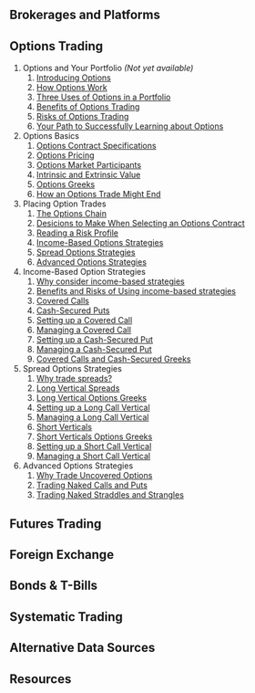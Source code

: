 

## Brokerages and Platforms

## Options Trading

1. Options and Your Portfolio *(Not yet available)*
    1. [Introducing Options](options/md/1.1-introducingoptions.md)
    2. [How Options Work](options/md/1.2-howoptionswork.md)
    3. [Three Uses of Options in a Portfolio](options/md/1.3-threeusesofoptions.md)
    4. [Benefits of Options Trading](options/md/1.4-benefitsofoptionstrading.md)
    5. [Risks of Options Trading](options/md/1.5-riskofoptionstrading.md)
    6. [Your Path to Successfully Learning about Options](options/md/)
2. Options Basics
    1. [Options Contract Specifications](options/md/2.1-optionscontractspecifications.md)
    2. [Options Pricing](options/md/2.2-optionspricing.md)
    3. [Options Market Participants](options/md/2.3-optionsmarketparticipants.md)
    4. [Intrinsic and Extrinsic Value](options/md/2.4-intrinsicandextrinsicvalue.md)
    5. [Options Greeks](options/md/2.5-optionsgreeks.md)
    6. [How an Options Trade Might End](options/md/2.6-optionstradeending.md)
3. Placing Option Trades
    1. [The Options Chain](options/md/3.1-optionschain.md)
    2. [Desicions to Make When Selecting an Options Contract](options/md/3.2-decisionswhenselecting.md)
    3. [Reading a Risk Profile](options/md/3.3-readingriskprofiles.md)
    4. [Income-Based Options Strategies](options/md/3.4-incomebasedstrategies.md)
    5. [Spread Options Strategies](options/md/3.5-spreadoptionstrategies.md)
    6. [Advanced Options Strategies](options/md/3.6-advancedstrategies.md)
4. Income-Based Option Strategies
    1. [Why consider income-based strategies](options/md/4.1-incomebasedoverview.md)
    2. [Benefits and Risks of Using income-based strategies](options/md/4.2-incomebasedrisks.md)
    3. [Covered Calls](options/md/4.3-coveredcalls.md)
    4. [Cash-Secured Puts](options/md/4.4-cachsecuredputs.md)
    5. [Setting up a Covered Call](options/md/4.5-settingacoveredcall.md)
    6. [Managing a Covered Call](options/md/4.6-managingcoveredcall.md)
    7. [Setting up a Cash-Secured Put](options/md/4.7-settingacashsecuredput.md)
    8. [Managing a Cash-Secured Put](options/md/4.8-managingcashsecuredput.md)
    9. [Covered Calls and Cash-Secured Greeks](options/md/4.9-coveredcallsoptiongreeks.md)
5. Spread Options Strategies
    1. [Why trade spreads?](options/md/5.1-tradespreads.md)
    2. [Long Vertical Spreads](options/md/5.2-longverticalspreads.md)
    3. [Long Vertical Options Greeks](options/md/5.3-longverticalsgreeks.md)
    4. [Setting up a Long Call Vertical](options/md/5.4-settingupalongcallvertical.md)
    5. [Managing a Long Call Vertical](options/md/5.5-managingalongcallvertical.md)
    6. [Short Verticals](options/md/5.6-shortverticals.md)
    7. [Short Verticals Options Greeks](options/md/5.7-shortverticaloptionsgreeks.md)
    8. [Setting up a Short Call Vertical](options/md/5.8-settingupashortcallvertical.md)
    9. [Managing a Short Call Vertical](options/md/5.9-managingashortcallvertical.md)
6. Advanced Options Strategies
    1. [Why Trade Uncovered Options](options/md/6.0-whytradeuncoveredoptions.md)
    2. [Trading Naked Calls and Puts](options/md/6.1-tradingnakedcallsandputs.md)
    3. [Trading Naked Straddles and Strangles](options/md/6.2-tradingnakedstraddlesandstrangles.md)

## Futures Trading

## Foreign Exchange

## Bonds & T-Bills

## Systematic Trading

## Alternative Data Sources 

## Resources 
<!--stackedit_data:
eyJoaXN0b3J5IjpbMTI3MjAyMDQ0N119
-->